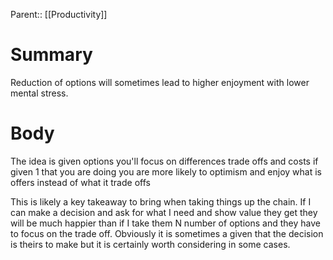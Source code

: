 Parent:: [[Productivity]]
# Summary 
Reduction of options will sometimes lead to higher enjoyment with lower mental stress.
# Body
The idea is given options you'll focus on differences trade offs and costs if given 1 that you are doing you are more likely to optimism and enjoy what is offers instead of what it trade offs 

This is likely a key takeaway to bring when taking things up the chain. If I can make a decision and ask for what I need and show value they get they will be much happier than if I take them N number of options and they have to focus on the trade off. Obviously it is sometimes a given that the decision is theirs to make but it is certainly worth considering in some cases.
